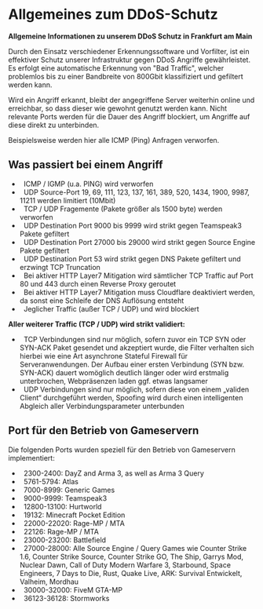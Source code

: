 Allgemeines zum DDoS-Schutz
=================================

**Allgemeine Informationen zu unserem DDoS Schutz in Frankfurt am Main**

Durch den Einsatz verschiedener Erkennungssoftware und Vorfilter, ist ein effektiver Schutz unserer Infrastruktur gegen DDoS Angriffe gewährleistet. Es erfolgt eine automatische Erkennung von "Bad Traffic", welcher problemlos bis zu einer Bandbreite von 800Gbit klassifiziert und gefiltert werden kann.

Wird ein Angriff erkannt, bleibt der angegriffene Server weiterhin online und erreichbar, so dass dieser wie gewohnt genutzt werden kann. Nicht relevante Ports werden für die Dauer des Angriff blockiert, um Angriffe auf diese direkt zu unterbinden.

Beispielsweise werden hier alle ICMP (Ping) Anfragen verworfen.

Was passiert bei einem Angriff
------------------------------

*     ICMP / IGMP (u.a. PING) wird verworfen
*     UDP Source-Port 19, 69, 111, 123, 137, 161, 389, 520, 1434, 1900, 9987, 11211 werden limitiert (10Mbit)
*     TCP / UDP Fragemente (Pakete größer als 1500 byte) werden verworfen
*     UDP Destination Port 9000 bis 9999 wird strikt gegen Teamspeak3 Pakete gefiltert
*     UDP Destination Port 27000 bis 29000 wird strikt gegen Source Engine Pakete gefiltert
*     UDP Destination Port 53 wird strikt gegen DNS Pakete gefiltert und erzwingt TCP Truncation
*     Bei aktiver HTTP Layer7 Mitigation wird sämtlicher TCP Traffic auf Port 80 und 443 durch einen Reverse Proxy geroutet
*     Bei aktiver HTTP Layer7 Mitigation muss Cloudflare deaktiviert werden, da sonst eine Schleife der DNS Auflösung entsteht
*     Jeglicher Traffic (außer TCP / UDP) und wird blockiert

**Aller weiterer Traffic (TCP / UDP) wird strikt validiert:**

*     TCP Verbindungen sind nur möglich, sofern zuvor ein TCP SYN oder SYN-ACK Paket gesendet und akzeptiert wurde, die Filter verhalten sich hierbei wie eine Art asynchrone Stateful Firewall für Serveranwendungen. Der Aufbau einer ersten Verbindung (SYN bzw. SYN-ACK) dauert womöglich deutlich länger oder wird erstmalig unterbrochen, Webpräsenzen laden ggf. etwas langsamer
*     UDP Verbindungen sind nur möglich, sofern diese von einem „validen Client“ durchgeführt werden, Spoofing wird durch einen intelligenten Abgleich aller Verbindungsparameter unterbunden

Port für den Betrieb von Gameservern
------------------------------------

Die folgenden Ports wurden speziell für den Betrieb von Gameservern implementiert:

*     2300-2400: DayZ and Arma 3, as well as Arma 3 Query
*     5761-5794: Atlas
*     7000-8999: Generic Games
*     9000-9999: Teamspeak3
*     12800-13100: Hurtworld
*     19132: Minecraft Pocket Edition
*     22000-22020: Rage-MP / MTA
*     22126: Rage-MP / MTA
*     23000-23200: Battlefield
*     27000-28000: Alle Source Engine / Query Games wie Counter Strike 1.6, Counter Strike Source, Counter Strike GO, The Ship, Garrys Mod, Nuclear Dawn, Call of Duty Modern Warfare 3, Starbound, Space Engineers, 7 Days to Die, Rust, Quake Live, ARK: Survival Entwickelt, Valheim, Mordhau
*     30000-32000: FiveM GTA-MP
*     36123-36128: Stormworks